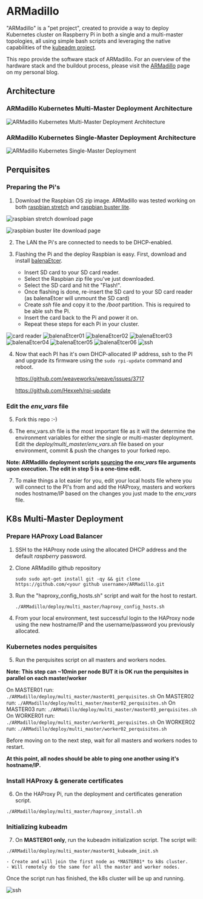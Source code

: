 # ARMadillo

"ARMadillo" is a "pet project", created to provide a way to deploy Kubernetes cluster on Raspberry Pi in both a single and a multi-master topologies, all using simple bash scripts and leveraging the native capabilities of the [kubeadm project](https://kubernetes.io/docs/reference/setup-tools/kubeadm/kubeadm/).

This repo provide the software stack of ARMadillo. For an overview of the hardware stack and the buildout process, please visit the [ARMadillo](http://thewalkingdevs.io/tag/armadillo/) page on my personal blog.

## Architecture
### ARMadillo Kubernetes Multi-Master Deployment Architecture
![ARMadillo Kubernetes Multi-Master Deployment Architecture](img/architecture/multi_master_logical.png)

### ARMadillo Kubernetes Single-Master Deployment Architecture
![ARMadillo Kubernetes Single-Master Deployment](img/architecture/single_master_logical.png)

## Perquisites
### Preparing the Pi's

1. Download the Raspbian OS zip image. ARMadillo was tested working on both [raspbian stretch](https://downloads.raspberrypi.org/raspbian/images/raspbian-2019-04-09/) and [raspbian buster lite](https://www.raspberrypi.org/downloads/raspbian/).

![raspbian stretch download page](img/raspbian/stretch.png)

![raspbian buster lite download page](img/raspbian/buster.png)

2. The LAN the Pi's are connected to needs to be DHCP-enabled. 

3. Flashing the Pi and the deploy Raspbian is easy. First, download and install [balenaEtcer](https://www.balena.io/etcher/?ref=etcher_footer).
    -   Insert SD card to your SD card reader.
    -   Select the Raspbian zip file you've just downloaded.
    -   Select the SD card and hit the "Flash!".
    -   Once flashing is done, re-insert the SD card to your SD card reader (as balenaEtcer will unmount the SD card)
    -   Create *ssh* file and copy it to the */boot* partition. This is required to be able ssh the Pi. 
    -   Insert the card back to the Pi and power it on.
    -   Repeat these steps for each Pi in your cluster.  

![card reader](img/balenaEtcer/reader.jpg)
![balenaEtcer01](img/balenaEtcer/01.png)
![balenaEtcer02](img/balenaEtcer/02.png)
![balenaEtcer03](img/balenaEtcer/03.png)
![balenaEtcer04](img/balenaEtcer/04.png)
![balenaEtcer05](img/balenaEtcer/05.png)
![balenaEtcer06](img/balenaEtcer/06.png)
![ssh](img/balenaEtcer/ssh.png)

4. Now that each PI has it's own DHCP-allocated IP address, ssh to the PI and upgrade its firmware using the 
```sudo rpi-update``` command and reboot.

	<https://github.com/weaveworks/weave/issues/3717>
    
	<https://github.com/Hexxeh/rpi-update>

### Edit the *env_vars* file

5. Fork this repo :-)

6. The env_vars.sh file is the most important file as it will the determine the environment variables for either the single or multi-master deployment. Edit the *deploy/multi_master/env_vars.sh* file based on your environment, commit & push the changes to your forked repo.

**Note: ARMadillo deployment scripts [sourcing](https://linuxize.com/post/bash-source-command/) the _env_vars_ file arguments upon execution. The edit in step 5 is a one-time edit.**

7. To make things a lot easier for you, edit your local hosts file where you will connect to the PI's from and add the HAProxy, masters and workers nodes hostname/IP based on the changes you just made to the *env_vars* file. 

## K8s Multi-Master Deployment
### Prepare HAProxy Load Balancer

1. SSH to the HAProxy node using the allocated DHCP address and the default *raspberry* password.

2. Clone ARMadillo github repository

	```sudo sudo apt-get install git -qy && git clone https://github.com/<your github username>/ARMadillo.git```

3. Run the "haproxy_config_hosts.sh" script and wait for the host to restart.

	```./ARMadillo/deploy/multi_master/haproxy_config_hosts.sh```

4. From your local environment, test successful login to the HAProxy node using the new hostname/IP and the username/password you previously allocated.

### Kubernetes nodes perquisites

5. Run the perquisites script on all masters and workers nodes.

**Note: This step can ~10min per node BUT it is OK run the perquisites in parallel on each master/worker**

On MASTER01 run: ```./ARMadillo/deploy/multi_master/master01_perquisites.sh```
On MASTER02 run: ```./ARMadillo/deploy/multi_master/master02_perquisites.sh```
On MASTER03 run: ```./ARMadillo/deploy/multi_master/master03_perquisites.sh```
On WORKER01 run: ```./ARMadillo/deploy/multi_master/worker01_perquisites.sh```
On WORKER02 run: ```./ARMadillo/deploy/multi_master/worker02_perquisites.sh```

Before moving on to the next step, wait for all masters and workers nodes to restart. 

**At this point, all nodes should be able to ping one another using it's hostname/IP.**

### Install HAProxy & generate certificates

6. On the HAProxy Pi, run the deployment and certificates generation script.

```./ARMadillo/deploy/multi_master/haproxy_install.sh```

### Initializing kubeadm

7. On **MASTER01 only**, run the kubeadm initialization script. The script will:

```./ARMadillo/deploy/multi_master/master01_kubeadm_init.sh```

    - Create and will join the first node as *MASTER01* to k8s cluster.
    - Will remotely do the same for all the master and worker nodes. 

Once the script run has finished, the k8s cluster will be up and running.

![ssh](img/kubeadm/k8s_ready.png)
